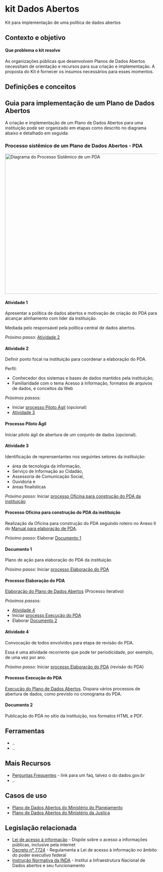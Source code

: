 kit Dados Abertos
====

Kit para implementação de uma política de dados abertos

## Contexto e objetivo

#### Que problema o kit resolve

As organizações públicas que desenvolvem Planos de Dados Abertos necessitam de orientação e recursos para sua criação e implementação. A proposta do Kit é fornecer os insumos necessários para esses momentos.

## Definições e conceitos

## Guia para implementação de um Plano de Dados Abertos

A criação e implementação de um Plano de Dados Abertos para uma instituição pode ser organizado em etapas como descrito no diagrama abaixo e detalhado em seguida:

### Processo sistêmico de um Plano de Dados Abertos - PDA

<img alt="Diagrama do Processo Sistêmico de um PDA" src="https://raw.githubusercontent.com/dadosgovbr/kit/master/public/img/Processo%20Sist%C3%AAmico%20de%20um%20PDA.png" width="728" height="460" border="0" usemap="#sistemico_map" />

<map name="sistemico_map">
<!-- #$-:Image map file created by GIMP Image Map plug-in -->
<!-- #$-:GIMP Image Map plug-in by Maurits Rijk -->
<!-- #$-:Please do not edit lines starting with "#$" -->
<!-- #$VERSION:2.3 -->
<!-- #$AUTHOR:Augusto Herrmann  -->
<!-- #$DESCRIPTION: Diagrama do Processo Sistêmico de um PDA -->
<area shape="rect" coords="85,132,229,186" alt="Atividade 1" href="#A01" />
<area shape="rect" coords="280,123,439,195" alt="Atividade 2" href="#A02" />
<area shape="rect" coords="555,50,690,94" alt="Processo Piloto Ágil" href="#P_piloto" />
<area shape="rect" coords="518,127,724,190" alt="Atividade 3" href="#A03" />
<area shape="rect" coords="557,328,711,374" alt="Processo Oficina para construção do PDA da instituição" href="#P_oficina_pda_instituicao" />
<area shape="poly" coords="445,239,445,275,460,278,474,280,491,278,510,274,526,270,541,271,554,273,560,275,560,239" alt="Documento 1" href="#D01" />
<area shape="rect" coords="246,335,435,369" alt="Processo Elaboração do PDA" href="#P_elaboracao_pda" />
<area shape="rect" coords="50,332,175,369" alt="Atividade 4" href="#A04" />
<area shape="rect" coords="187,420,314,457" alt="Processo Execução do PDA" href="#P_execucao_pda" />
<area shape="poly" coords="365,421,365,448,379,450,399,452,418,451,438,448,458,445,475,445,491,446,506,449,506,421" alt="Documento 2" href="#D02" />
<area shape="default" href="https://raw.githubusercontent.com/dadosgovbr/kit/master/public/img/Processo%20Sist%C3%AAmico%20de%20um%20PDA-reduzida.png" />
</map>

#### Atividade 1 <a name="A01"></a>

Apresentar a política de dados abertos e motivação de criação do PDA para
alcançar alinhamento com líder da instituição.

Mediada pelo responsável pela política central de dados abertos.

*Próximo passo:* [Atividade 2](#A02)

#### Atividade 2 <a name="A02"></a>

Definir ponto focal na instituição para coordenar a elaboração do PDA.

Perfil:

* Conhecedor dos sistemas e bases  de dados mantidos pela instituição; 
* Familiaridade com o tema Acesso à Informação, formatos de arquivos de
 dados, e conceitos da Web

*Próximos passos:*

* Iniciar [processo Piloto Ágil](#P_piloto) (opcional)
* [Atividade 3](#A03)

#### Processo Piloto Ágil <a name="P_piloto"></a>

Iniciar piloto ágil de abertura de um conjunto de dados (opcional).

#### Atividade 3 <a name="A03"></a>

Identificação de reprensentantes nos seguintes setores da instituição:

* área de tecnologia da informação, 
* Serviço de Informação ao Cidadão,
* Assessoria de Comunicação Social,
* Ouvidoria e
* áreas finalísticas

*Próximo passo:* Iniciar [processo Oficina para construção do PDA da instituição](#P_oficina_pda_instituicao)

#### Processo Oficina para construção do PDA da instituição <a name="P_oficina_pda_instituicao"></a>

Realização da Oficina para construção do PDA seguindo roteiro no Anexo II
do [Manual para elaboração de PDA](http://www.planejamento.gov.br/editoria.asp?p=editoria&index=115&ler=c820).

*Próximo passo:* Elaborar [Documento 1](#D01)

#### Documento 1 <a name="D01"></a>

Plano de ação para elaboração do PDA da instituição

*Próximo passo:* Iniciar [processo Elaboração do PDA](#P_elaboracao_pda)

#### Processo Elaboração do PDA <a name="P_elaboracao_pda"></a>

[Elaboração do Plano de Dados Abertos](https://github.com/dadosgovbr/kit/blob/master/Elabora%C3%A7%C3%A3o-do-PDA.md) (Processo iterativo)

*Próximos passos:*

* [Atividade 4](#A04)
* Iniciar [processo Execução do PDA](#P_execucao_pda)
* Elaborar [Documento 2](#D02)

#### Atividade 4 <a name="A04"></a>

Convocação de todos envolvidos para etapa de revisão do PDA.

Essa é uma atividade recorrente que pode ter periodicidade, por exemplo, de uma vez por ano.

*Próximo passo:* Iniciar [processo Elaboração do PDA](#P_elaboracao_pda) (revisão do PDA)

#### Processo Execução do PDA <a name="P_execucao_pda"></a>

[Execução do Plano de Dados Abertos](https://github.com/dadosgovbr/kit/blob/master/Execu%C3%A7%C3%A3o-do-PDA.md).
Dispara vários processos de abertura de dados, como previsto no cronograma do PDA.

#### Documento 2 <a name="D02"></a>

Publicação do PDA no sítio da instituição, nos formatos HTML e PDF.

## Ferramentas

* ..
* ..

## Mais Recursos

* [Perguntas Frequentes]() - link para um faq, talvez o do dados.gov.br
* ..

## Casos de uso

* [Plano de Dados Abertos do Ministério do Planejamento](http://www.planejamento.gov.br/aberto/pda/)
* [Plano de Dados Abertos do Ministério da Justiça](http://participa.br/dadosabertos/galeria-encontro-nacional-de-dados-abertos/pdae-mj.pdf)

## Legislação relacionada

* [Lei de acesso à informação](http://www.lexml.gov.br/urn/urn:lex:br:federal:lei:2011-11-18;12527) - Dispõe sobre o acesso a informações públicas, inclusive pela internet
* [Decreto nº 7724](http://www.lexml.gov.br/urn/urn:lex:br:federal:decreto:2012-05-16;7724) - Regulamenta a Lei de acesso à informação no âmbito do poder executivo federal
* [Instrução Normativa da INDA](http://dados.gov.br/instrucao-normativa-da-inda/) - Institui a Infraestrutura Nacional de Dados abertos e seu funcionamento
